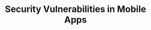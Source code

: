 ---
title: "Security Vulnerabilities in Mobile Apps"
description: Study on "Security Vulnerabilities" found in mobile applications. There are two open projects":" first one study top Finance android applications from Google play and second one study vulnerabilties published in android bulletins.


people:
  - marioLinares
  - collGabrieleBavota
  - collSandraRueda
  - alejandroMazuera
  - lauraBello
  - camiloOrtiz
  # - camiloSanchez
  - santiagoSaenz
  - camiloEscobar
  # - mastJairo

topic: Quality Attributes in Mobile Apps
layout: project
image: /img/project-images/vulnera.png
---